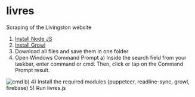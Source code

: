 # livres
Scraping of the Livingston website

1) <a href = "https://nodejs.org/en/download/">Install Node JS</a>
2) <a href = "http://www.growlforwindows.com/gfw/d.ashx?f=GrowlInstaller.exe">Install Growl</a>
3) Download all files and save them in one folder
4) Open Windows Command Prompt
  a) Inside the search field from your taskbar, enter command or cmd. Then, click or tap on the Command Prompt result.
  <img src="https://www.digitalcitizen.life/sites/default/files/gdrive/win_start_cmd/cmd_1.png" alt="cmd">
  b) 
4) Install the required modules (puppeteer, readline-sync, growl, firebase)
5) Run livres.js

